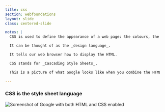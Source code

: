 ```yaml
---
title: css
section: webfoundations
layout: slide
class: centered-slide

notes: |
  CSS is used to define the appearance of a web page: the colours, the sizes, the layout.

  It can be thought of as the _design language_.

  It tells our web browser how to display the HTML.

  CSS stands for _Cascading Style Sheets_.

  This is a picture of what Google looks like when you combine the HTML and CSS.

---
```


### **CSS** is the style sheet language

![Screenshot of Google with both HTML and CSS enabled](/Building-the-Web/slides/workshop/webfoundations/images/google_html_css.png)
